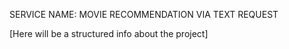 SERVICE NAME: MOVIE RECOMMENDATION VIA TEXT REQUEST

[Here will be a structured info about the project]
